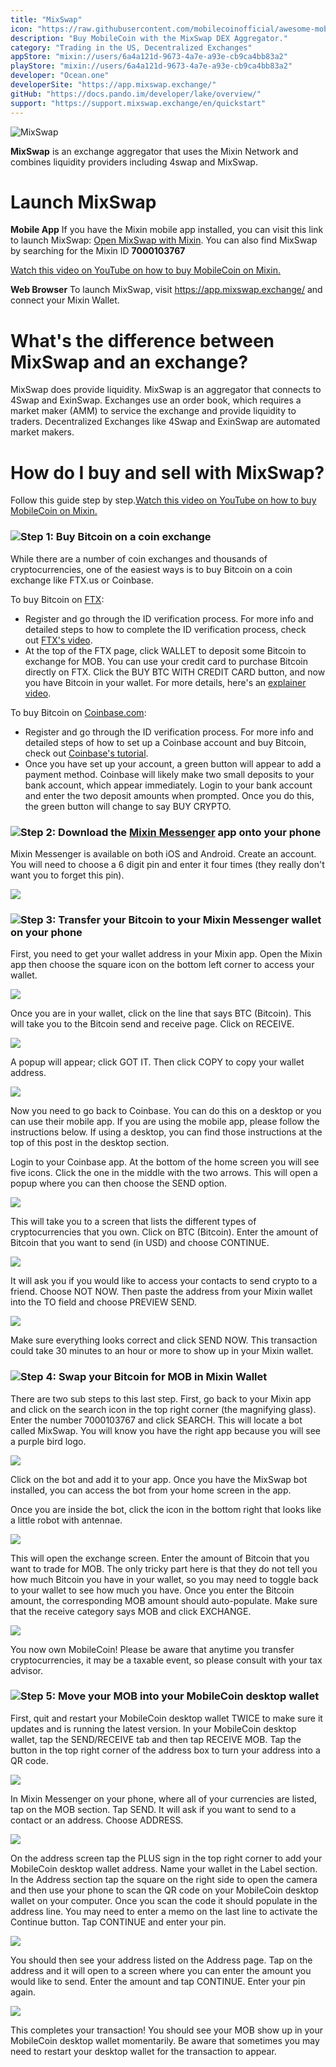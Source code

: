 ```yaml
---
title: "MixSwap"
icon: "https://raw.githubusercontent.com/mobilecoinofficial/awesome-mobilecoin/main/directory/images/icon.svg"
description: "Buy MobileCoin with the MixSwap DEX Aggregator."
category: "Trading in the US, Decentralized Exchanges"
appStore: "mixin://users/6a4a121d-9673-4a7e-a93e-cb9ca4bb83a2"
playStore: "mixin://users/6a4a121d-9673-4a7e-a93e-cb9ca4bb83a2"
developer: "Ocean.one"
developerSite: "https://app.mixswap.exchange/"
gitHub: "https://docs.pando.im/developer/lake/overview/"
support: "https://support.mixswap.exchange/en/quickstart"
---
```


![MixSwap](https://raw.githubusercontent.com/mobilecoinofficial/awesome-mobilecoin/main/directory/images/logo.svg)
          
**MixSwap** is an exchange aggregator that uses the Mixin Network and combines liquidity providers including 4swap and MixSwap.

# Launch MixSwap 

**Mobile App**
If you have the Mixin mobile app installed, you can visit this link to launch MixSwap: <a href="mixin://users/6a4a121d-9673-4a7e-a93e-cb9ca4bb83a2">Open MixSwap with Mixin</a>. You can also find MixSwap by searching for the Mixin ID **7000103767**

[Watch this video on YouTube on how to buy MobileCoin on Mixin.](https://www.youtube.com/watch?v=pE6d7Aa_kKM)

**Web Browser**
To launch MixSwap, visit https://app.mixswap.exchange/ and connect your Mixin Wallet.

# What's the difference between MixSwap and an exchange?

MixSwap does provide liquidity. MixSwap is an aggregator that connects to 4Swap and ExinSwap. Exchanges use an order book, which  requires a market maker (AMM) to service the exchange and provide liquidity to traders. Decentralized Exchanges like 4Swap and ExinSwap are automated market makers.

# How do I buy and sell with MixSwap?
Follow this guide step by step.[Watch this video on YouTube on how to buy MobileCoin on Mixin.](https://www.youtube.com/watch?v=pE6d7Aa_kKM)

### ![](https://mobilecoinstg.wpengine.com/wp-content/uploads/2022/02/secure.svg)Step 1: Buy Bitcoin on a coin exchange

While there are a number of coin exchanges and thousands of cryptocurrencies, one of the easiest ways is to buy Bitcoin on a coin exchange like FTX.us or Coinbase.

To buy Bitcoin on [FTX](https://ftx.us/):

-   Register and go through the ID verification process. For more info and detailed steps to how to complete the ID verification process, check out [FTX's video](https://www.youtube.com/watch?v=am-oCJnZaug).
-   At the top of the FTX page, click WALLET to deposit some Bitcoin to exchange for MOB. You can use your credit card to purchase Bitcoin directly on FTX. Click the BUY BTC WITH CREDIT CARD button, and now you have Bitcoin in your wallet. For more details, here's an [explainer video](https://youtu.be/8Lnm-ij7Ga4?t=195).

To buy Bitcoin on [Coinbase.com](http://coinbase.com/):

-   Register and go through the ID verification process. For more info and detailed steps of how to set up a Coinbase account and buy Bitcoin, check out [Coinbase's tutorial](https://www.coinbase.com/learn/tips-and-tutorials/how-to-set-up-a-crypto-wallet).
-   Once you have set up your account, a green button will appear to add a payment method. Coinbase will likely make two small deposits to your bank account, which appear immediately. Login to your bank account and enter the two deposit amounts when prompted. Once you do this, the green button will change to say BUY CRYPTO.

### ![](https://mobilecoinstg.wpengine.com/wp-content/uploads/2022/02/secure.svg)Step 2: Download the [Mixin Messenger](https://mixin.one/messenger) app onto your phone

Mixin Messenger is available on both iOS and Android. Create an account. You will need to choose a 6 digit pin and enter it four times (they really don't want you to forget this pin).

![](https://mobilecoinstg.wpengine.com/wp-content/uploads/2021/10/image23.png)

### ![](https://mobilecoinstg.wpengine.com/wp-content/uploads/2022/02/secure.svg)Step 3: Transfer your Bitcoin to your Mixin Messenger wallet on your phone

First, you need to get your wallet address in your Mixin app. Open the Mixin app then choose the square icon on the bottom left corner to access your wallet.

![](https://mobilecoinstg.wpengine.com/wp-content/uploads/2021/10/image13-1.png)

Once you are in your wallet, click on the line that says BTC (Bitcoin). This will take you to the Bitcoin send and receive page. Click on RECEIVE.

![](https://mobilecoinstg.wpengine.com/wp-content/uploads/2021/10/image4-473x1024.png)

A popup will appear; click GOT IT. Then click COPY to copy your wallet address.

![](https://mobilecoinstg.wpengine.com/wp-content/uploads/2021/10/image7-blur-473x1024.png)

Now you need to go back to Coinbase. You can do this on a desktop or you can use their mobile app. If you are using the mobile app, please follow the instructions below. If using a desktop, you can find those instructions at the top of this post in the desktop section.

Login to your Coinbase app. At the bottom of the home screen you will see five icons. Click the one in the middle with the two arrows. This will open a popup where you can then choose the SEND option.

![](https://mobilecoinstg.wpengine.com/wp-content/uploads/2021/10/image19-473x1024.png)

This will take you to a screen that lists the different types of cryptocurrencies that you own. Click on BTC (Bitcoin). Enter the amount of Bitcoin that you want to send (in USD) and choose CONTINUE.

![](https://mobilecoinstg.wpengine.com/wp-content/uploads/2021/10/image29-473x1024.png)

It will ask you if you would like to access your contacts to send crypto to a friend. Choose NOT NOW. Then paste the address from your Mixin wallet into the TO field and choose PREVIEW SEND.

![](https://mobilecoinstg.wpengine.com/wp-content/uploads/2021/10/image5-1-473x1024.png)

Make sure everything looks correct and click SEND NOW. This transaction could take 30 minutes to an hour or more to show up in your Mixin wallet.

### ![](https://mobilecoinstg.wpengine.com/wp-content/uploads/2022/02/secure.svg)Step 4: Swap your Bitcoin for MOB in Mixin Wallet

There are two sub steps to this last step. First, go back to your Mixin app and click on the search icon in the top right corner (the magnifying glass). Enter the number 7000103767 and click SEARCH. This will locate a bot called MixSwap. You will know you have the right app because you will see a purple bird logo.

![](https://mobilecoinstg.wpengine.com/wp-content/uploads/2021/10/image24.png)

Click on the bot and add it to your app. Once you have the MixSwap bot installed, you can access the bot from your home screen in the app.

Once you are inside the bot, click the icon in the bottom right that looks like a little robot with antennae.

![](https://mobilecoinstg.wpengine.com/wp-content/uploads/2021/10/image18.png)

This will open the exchange screen. Enter the amount of Bitcoin that you want to trade for MOB. The only tricky part here is that they do not tell you how much Bitcoin you have in your wallet, so you may need to toggle back to your wallet to see how much you have. Once you enter the Bitcoin amount, the corresponding MOB amount should auto-populate. Make sure that the receive category says MOB and click EXCHANGE.

![](https://mobilecoinstg.wpengine.com/wp-content/uploads/2021/10/image14-1-473x1024.png)

You now own MobileCoin! Please be aware that anytime you transfer cryptocurrencies, it may be a taxable event, so please consult with your tax advisor.

### ![](https://mobilecoinstg.wpengine.com/wp-content/uploads/2022/02/secure.svg)Step 5: Move your MOB into your MobileCoin desktop wallet

First, quit and restart your MobileCoin desktop wallet TWICE to make sure it updates and is running the latest version. In your MobileCoin desktop wallet, tap the SEND/RECEIVE tab and then tap RECEIVE MOB. Tap the button in the top right corner of the address box to turn your address into a QR code.

![](https://mobilecoinstg.wpengine.com/wp-content/uploads/2021/10/Screen-Shot-2021-11-30-at-12.39.52-PM-752x1024.png)

In Mixin Messenger on your phone, where all of your currencies are listed, tap on the MOB section. Tap SEND. It will ask if you want to send to a contact or an address. Choose ADDRESS.

![](https://mobilecoinstg.wpengine.com/wp-content/uploads/2021/10/IMG_2018-473x1024.png)

On the address screen tap the PLUS sign in the top right corner to add your MobileCoin desktop wallet address. Name your wallet in the Label section. In the Address section tap the square on the right side to open the camera and then use your phone to scan the QR code on your MobileCoin desktop wallet on your computer. Once you scan the code it should populate in the address line. You may need to enter a memo on the last line to activate the Continue button. Tap CONTINUE and enter your pin.

![](https://mobilecoinstg.wpengine.com/wp-content/uploads/2021/10/IMG_2020-473x1024.png)

You should then see your address listed on the Address page. Tap on the address and it will open to a screen where you can enter the amount you would like to send. Enter the amount and tap CONTINUE. Enter your pin again.

![](https://mobilecoinstg.wpengine.com/wp-content/uploads/2021/10/IMG_2021-473x1024.png)

This completes your transaction! You should see your MOB show up in your MobileCoin desktop wallet momentarily. Be aware that sometimes you may need to restart your desktop wallet for the transaction to appear.

